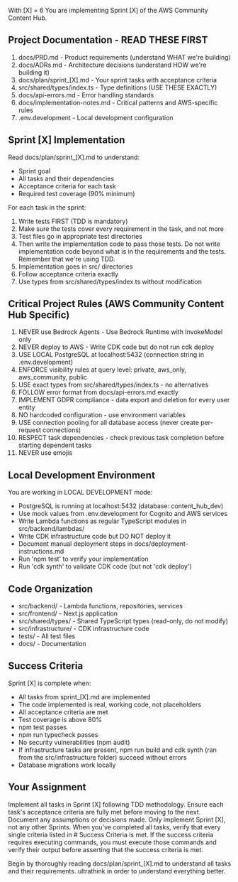 With [X] = 6
You are implementing Sprint [X] of the AWS Community Content Hub.

## Project Documentation - READ THESE FIRST

1. docs/PRD.md - Product requirements (understand WHAT we're building)
2. docs/ADRs.md - Architecture decisions (understand HOW we're building it)
3. docs/plan/sprint_[X].md - Your sprint tasks with acceptance criteria
4. src/shared/types/index.ts - Type definitions (USE THESE EXACTLY)
5. docs/api-errors.md - Error handling standards
6. docs/implementation-notes.md - Critical patterns and AWS-specific rules
8. .env.development - Local development configuration

## Sprint [X] Implementation

Read docs/plan/sprint_[X].md to understand:
- Sprint goal
- All tasks and their dependencies
- Acceptance criteria for each task
- Required test coverage (90% minimum)

For each task in the sprint:
1. Write tests FIRST (TDD is mandatory)
2. Make sure the tests cover every requirement in the task, and not more
3. Test files go in appropriate test directories
4. Then write the implementation code to pass those tests. Do not write implementation code beyond what is in the requirements and the tests. Remember that we're using TDD.
5. Implementation goes in src/ directories
6. Follow acceptance criteria exactly
7. Use types from src/shared/types/index.ts without modification

## Critical Project Rules (AWS Community Content Hub Specific)

1. NEVER use Bedrock Agents - Use Bedrock Runtime with InvokeModel only
2. NEVER deploy to AWS - Write CDK code but do not run cdk deploy
3. USE LOCAL PostgreSQL at localhost:5432 (connection string in .env.development)
4. ENFORCE visibility rules at query level: private, aws_only, aws_community, public
5. USE exact types from src/shared/types/index.ts - no alternatives
6. FOLLOW error format from docs/api-errors.md exactly
7. IMPLEMENT GDPR compliance - data export and deletion for every user entity
8. NO hardcoded configuration - use environment variables
9. USE connection pooling for all database access (never create per-request connections)
10. RESPECT task dependencies - check previous task completion before starting dependent tasks
11. NEVER use emojis

## Local Development Environment

You are working in LOCAL DEVELOPMENT mode:
- PostgreSQL is running at localhost:5432 (database: content_hub_dev)
- Use mock values from .env.development for Cognito and AWS services
- Write Lambda functions as regular TypeScript modules in src/backend/lambdas/
- Write CDK infrastructure code but DO NOT deploy it
- Document manual deployment steps in docs/deployment-instructions.md
- Run 'npm test' to verify your implementation
- Run 'cdk synth' to validate CDK code (but not 'cdk deploy')

## Code Organization

- src/backend/ - Lambda functions, repositories, services
- src/frontend/ - Next.js application
- src/shared/types/ - Shared TypeScript types (read-only, do not modify)
- src/infrastructure/ - CDK infrastructure code
- tests/ - All test files
- docs/ - Documentation

## Success Criteria

Sprint [X] is complete when:
- All tasks from sprint_[X].md are implemented
- The code implemented is real, working code, not placeholders
- All acceptance criteria are met
- Test coverage is above 80%
- npm test passes
- npm run typecheck passes
- No security vulnerabilities (npm audit)
- If infrastructure tasks are present, npm run build and cdk synth (ran from the src/infrastructure folder) succeed without errors
- Database migrations work locally

## Your Assignment

Implement all tasks in Sprint [X] following TDD methodology. Ensure each task's acceptance criteria are fully met before moving to the next. Document any assumptions or decisions made. Only implement Sprint [X], not any other Sprints. When you've completed all tasks, verify that every single criteria listed in # Success Criteria is met. If the success criteria requires executing commands, you must execute those commands and verify their output before asserting that the success criteria is met.

Begin by thoroughly reading docs/plan/sprint_[X].md to understand all tasks and their requirements. ultrathink in order to understand everything better.